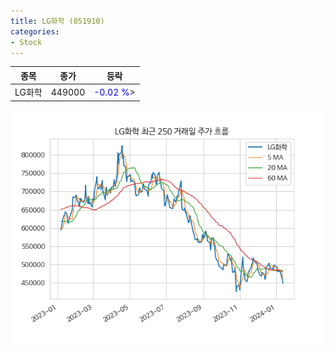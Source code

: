 ```yaml
---
title: LG화학 (051910)
categories:
- Stock
---
```


|종목|종가|등락|
|----|----|----|
|LG화학|449000|<span style="color: blue">-0.02 %</span>>|

<!-- more -->

![051910](/assets/images/stock/051910.png)